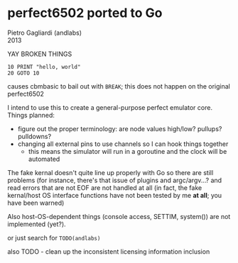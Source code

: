 perfect6502 ported to Go
===========
Pietro Gagliardi (andlabs)<br>2013

YAY BROKEN THINGS

```
10 PRINT "hello, world"
20 GOTO 10
```

causes cbmbasic to bail out with `BREAK`; this does not happen on the original perfect6502











I intend to use this to create a general-purpose perfect emulator core. Things planned:
- figure out the proper terminology: are node values high/low? pullups? pulldowns?
- changing all external pins to use channels so I can hook things together
	- this means the simulator will run in a goroutine and the clock will be automated

The fake kernal doesn't quite line up properly with Go so there are still problems (for instance, there's that issue of plugins and argc/argv...? and read errors that are not EOF are not handled at all (in fact, the fake kernal/host OS interface functions have not been tested by me **at all**; you have been warned)

Also host-OS-dependent things (console access, SETTIM, system()) are not implemented (yet?).

or just search for `TODO(andlabs)`

also TODO - clean up the inconsistent licensing information inclusion
